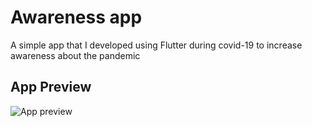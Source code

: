 # Awareness app

A simple app that I developed using Flutter during covid-19 to increase awareness about the pandemic

## App Preview
![App preview](https://media.giphy.com/media/v1.Y2lkPTc5MGI3NjExMDEwODE1MjhhZDk2MDBhNWI1OTA0ZDQ0N2ZmOGQyOTY2ODdmMzQ5MCZjdD1n/RMKurQ24Mb2WQc5fF5/giphy.gif)
